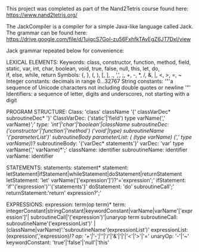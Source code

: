 This project was completed as part of the Nand2Tetris course found here: https://www.nand2tetris.org/

The JackCompiler is a compiler for a simple Java-like language called Jack. 
The grammar can be found here: https://drive.google.com/file/d/1ujgcS7GoI-zu56FxhfkTAvEgZ6JT7Dxl/view

Jack grammar repeated below for convenience:

LEXICAL ELEMENTS:
Keywords: class, constructor, function, method, 
          field, static, var, int, char, boolean, 
          void, true, false, null, this, let, do,  
          if, else, while, return
Symbols: {, }, (, ), [, ], ., ',', ;, +, -, *, /, &, |, <, >, =, ~
Integer constants: decimals in range 0...32767
String constants: '"'a sequence of Unicode characters not including double quotes or newline '"'
Identifiers: a sequence of letter, digits and underscores, not starting with a digit

PROGRAM STRUCTURE:
Class:          'class' className '{' classVarDec* subroutineDec* '}'
ClassVarDec:    ('static'|'field') type varName(',' varName)*';'
type:           'int'|'char'|'boolean'|className
subroutineDec:  ('constructor'|'function'|'method') ('void'|type) subroutineName '('parameterList')' subroutineBody
parameterList:  ( (type varName) (',' type varName)*)?
subroutineBody: '{'varDec* statements'}'
varDec:         'var' type varName(',' varName)*';'
className:      identifier
subroutineName: identifier
varName:        identifier

STATEMENTS:
statements:     statement*
statement:      letStatement|ifStatement|whileStatement|doStatement|returnStatement
letStatement:   'let' varName('['expression']')?'='expression';'
ifStatement:    'if''('expression')''{'statements'}'
doStatement:    'do' subroutineCall';'
returnStatement:'return' expression?';'


EXPRESSIONS:
expression:      term(op term)*
term:            integerConstant|stringConstant|keywordConstant|varName|varName'['expression']'|
                 subroutineCall|'('expression')'|unaryop term
subroutineCall:  subroutineName'('expressionList')' | (className|varName)'.'subroutineName'(expressionList')'
expressionList:  (expression(','expression)*)?
op:              '+'|'-'|'*'|'/'|'&'|'|'|'<'|'>'|'='
unaryOp:         '-'|'~'
keywordConstant: 'true'|'false'|'null'|'this'
                 
